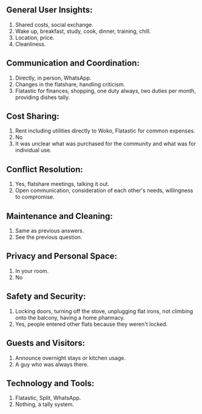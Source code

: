 ## General User Insights:
1. Shared costs, social exchange.
2. Wake up, breakfast, study, cook, dinner, training, chill.
3. Location, price.
4. Cleanliness.

## Communication and Coordination:
1. Directly, in person, WhatsApp.
2. Changes in the flatshare, handling criticism.
3. Flatastic for finances, shopping, one duty always, two duties per month, providing dishes tally.

## Cost Sharing:
1. Rent including utilities directly to Woko, Flatastic for common expenses.
2. No
3. It was unclear what was purchased for the community and what was for individual use.

## Conflict Resolution:
1. Yes, flatshare meetings, talking it out.
2. Open communication, consideration of each other's needs, willingness to compromise.

## Maintenance and Cleaning:
1. Same as previous answers.
2. See the previous question.

## Privacy and Personal Space:
1. In your room.
2. No

## Safety and Security:
1. Locking doors, turning off the stove, unplugging flat irons, not climbing onto the balcony, having a home pharmacy.
2. Yes, people entered other flats because they weren't locked.

## Guests and Visitors:
1. Announce overnight stays or kitchen usage.
2. A guy who was always there.

## Technology and Tools:
1. Flatastic, Split, WhatsApp.
2. Nothing, a tally system.